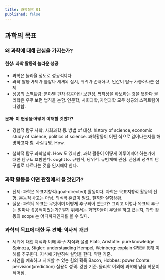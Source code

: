 ```yaml
---
title: 과학철학 01
published: false
---
```


## 과학의 목표

### 왜 과학에 대해 관심을 가지는가?

#### 현상: 과학 활동의 놀라운 성공

- 과학은 놀라울 정도로 성공적이다
- 과학 활동 자체가 놀랍다
세계의 질서, 위계가 존재하고, 인간이 탐구 가능하다는 전제
- 성공의 스펙트럼: 분야별 편차
성공이란 보편성, 법칙성을 확보하는 것을 뜻한다
물리학은 우주 보편 법칙을 논함.
인문학, 사회과학, 자연과학 모두 성공의 스펙트럼이 다양함.

#### 문제: 이 현상을 어떻게 이해할 것인가?

- 경험적 탐구
사학, 사회과학 등.
방법 of 대상. history of science, economic study of science, politics of science.
과학활동이 어떤 식으로 일어나는지를 해명하고자 함. 사실규명. How.

- 철학적 탐구
과학철학.
How 도 있지만, 과학 활동이 어떻게 이루어져야 하는가에 대한 탐구도 포함한다. ought to. 규범적, 당위적. 규범계에 관심.
관심의 성격이 탐구별로 다르다는 것을 인지해야 한다.

### 과학 활동을 어떤 관점에서 볼 것인가?

- 전제: 과학은 목표지향적(goal-directed) 활동이다.
과학은 목표지향적 활동의 전형. 본능적 사고는 아님. 의식적 훈련이 필요. 철저한 실험상황.
- 질문: 과학의 목표는 무엇이며 어떻게 추구되어 왔는가? 그리고 이렇나 목표의 추구는 얼마나 성공적이었는가?
알기 위해서는 과학자들이 무엇을 하고 있는지, 과학 활동의 scope 는 어디까지인지를 볼 수 있다.

### 과학의 목표에 대한 두 견해: 역사적 개관

- 세계에 대한 지식과 이해 추구: 지식과 설명
Plato, Aristotle: pure knowledge
Spinoza, Stigler: understanding
Hempel, Weinberg: explain
설명을 통해 이해를 추구한다. 지식에 기반하여 설명을 한다.
약한 기준.
- 자연을 예측하고 지배할 수 있는 힘의 획득
Bacon, Hobbes: power
Comte: pervision(prediction)
실용적 성격.
강한 기준. 물리학 이외에 과학에 남을 학문이 적어짐.
